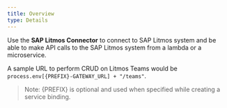 ```yaml
---
title: Overview
type: Details
---
```

Use the **SAP Litmos Connector** to connect to SAP Litmos system and be able to make API calls to the SAP Litmos system from a lambda or a microservice.

A sample URL to perform CRUD on Litmos Teams would be `process.env[{PREFIX}-GATEWAY_URL] + "/teams"`.
>Note: {PREFIX} is optional and used when specified while creating a service binding.
